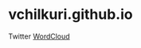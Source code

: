 # vchilkuri.github.io
Twitter [WordCloud](https://github.com/vchilkuri/vchilkuri.github.io/blob/master/MyWordCloud.R) 
